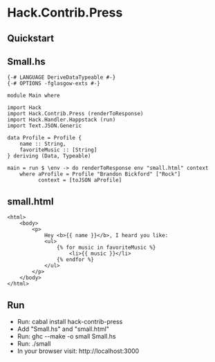 Hack.Contrib.Press
====================

Quickstart
-------------

Small.hs 
--------
    {-# LANGUAGE DeriveDataTypeable #-}
    {-# OPTIONS -fglasgow-exts #-}

    module Main where

    import Hack
    import Hack.Contrib.Press (renderToResponse)
    import Hack.Handler.Happstack (run)
    import Text.JSON.Generic

    data Profile = Profile {
        name :: String,
        favoriteMusic :: [String]
    } deriving (Data, Typeable)

    main = run $ \env -> do renderToResponse env "small.html" context
        where aProfile = Profile "Brandon Bickford" ["Rock"]
              context = [toJSON aProfile]

small.html
----------

    <html>
        <body>
            <p>
                Hey <b>{{ name }}</b>, I heard you like:
                <ul>
                    {% for music in favoriteMusic %}
                        <li>{{ music }}</li>
                    {% endfor %}
                </ul>     
            </p>
        </body>
    </html>

Run 
---
  - Run: cabal install hack-contrib-press
  - Add "Small.hs" and "small.html"
  - Run: ghc --make -o small Small.hs
  - Run: ./small
  - In your browser visit: http://localhost:3000

